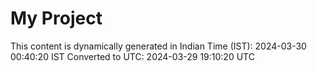 # My Project

This content is dynamically generated in Indian Time (IST): 2024-03-30 00:40:20 IST
Converted to UTC: 2024-03-29 19:10:20 UTC
